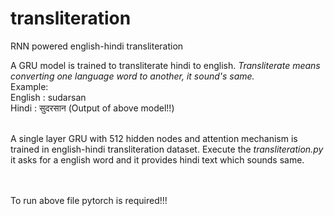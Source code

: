 # transliteration
RNN powered english-hindi transliteration

A GRU model is trained to transliterate hindi to english. <i>Transliterate means converting one language word to another, it sound's same.</i>
<br>
Example:
<br>
English : sudarsan <br>
Hindi   : सुदरसान (Output of above model!!) 

<br>
A single layer GRU with 512 hidden nodes and attention mechanism is trained in english-hindi transliteration dataset. Execute the <i>transliteration.py</i> it asks for a english word and it provides hindi text which sounds same.

<br><br>
To run above file pytorch is required!!!
